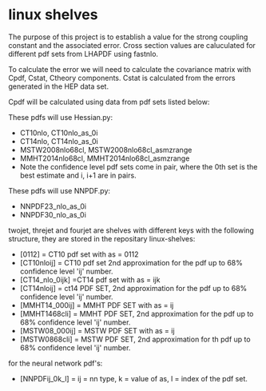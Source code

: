 
# linux shelves

The purpose of this project is to establish a value for the strong coupling constant and the associated error.
Cross section values are caluculated for different pdf sets from LHAPDF using fastnlo.

To calculate the error we will need to calculate the covariance matrix with Cpdf, Cstat, Ctheory components.
Cstat is calculated from the errors generated in the HEP data set. 

Cpdf will be calculated using data from pdf sets listed below:

These pdfs will use Hessian.py:
- CT10nlo, CT10nlo_as_0i
- CT14nlo, CT14nlo_as_0i
- MSTW2008nlo68cl, MSTW2008nlo68cl_asmzrange
- MMHT2014nlo68cl, MMHT2014nlo68cl_asmzrange
- Note the confidence level pdf sets come in pair, where the 0th set is the best estimate and i, i+1 are in pairs.

These pdfs will use NNPDF.py:
- NNPDF23_nlo_as_0i
- NNPDF30_nlo_as_0i

twojet, threjet and fourjet are shelves with different keys with the following structure, they are stored in the repositary linux-shelves:
- [0112] = CT10 pdf set with as = 0112
- [CT10nloij] = CT10 pdf set 2nd approximation for the pdf up to 68% confidence level 'ij' number.
- [CT14_nlo_0ijk] =CT14 pdf set with as = ijk
- [CT14nloij] = ct14 PDF SET, 2nd approximation for the pdf up to 68% confidence level 'ij' number.
- [MMHT14_000ij] = MMHT PDF SET with as = ij
- [MMHT1468cli] = MMHT PDF SET, 2nd approximation for the pdf up to 68% confidence level 'ij' number.
- [MSTW08_000ij] = MSTW PDF SET with as = ij
- [MSTW0868cli] = MSTW PDF SET, 2nd approximation for th pdf up to 68% confidence level 'ij' number.


for the neural network pdf's:
- [NNPDFij_0k_l] = ij = nn type, k = value of as, l = index of the pdf set.
